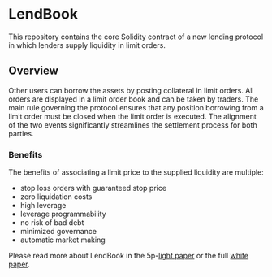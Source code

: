# LendBook

This repository contains the core Solidity contract of a new lending protocol in which lenders supply liquidity in limit orders.

## Overview

Other users can borrow the assets by posting collateral in limit orders. All orders are displayed in a limit order book and can be taken by traders. The main rule governing the protocol ensures that any position borrowing from a limit order must be closed when the limit order is executed. The alignment of the two events significantly streamlines the settlement process for both parties.

### Benefits

The benefits of associating a limit price to the supplied liquidity are multiple:

- stop loss orders with guaranteed stop price
- zero liquidation costs
- high leverage
- leverage programmability
- no risk of bad debt
- minimized governance
- automatic market making

Please read more about LendBook in the 5p-[light paper](llob_lp.pdf) or the full [white paper](llob_wp.pdf).
